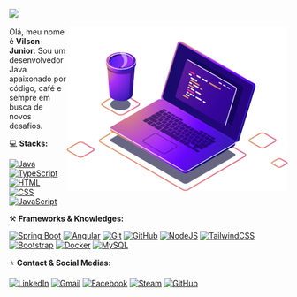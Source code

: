![](https://komarev.com/ghpvc/?username=villson-junior&color=006bed)

<img src="https://raw.githubusercontent.com/villson-junior/villson-junior/refs/heads/version-01/images/code-with-coffee.png" alt="code with coffee" min-width="400px" max-width="400px" width="400px" align="right">

<p align="left"> 
  Olá, meu nome é <b>Vilson Junior</b>. Sou um desenvolvedor Java apaixonado por código, café e sempre em busca de novos desafios. 
</p>

<p align="left">
  
 💻 **Stacks:**
</p>

<p align="left">

 [![Java](https://img.shields.io/badge/-Java-333333?style=flat&logo=Java&logoColor=007396)](#)
 [![TypeScript](https://img.shields.io/badge/TypeScript-3178C6?logo=typescript&logoColor=fff)](#)
 [![HTML](https://img.shields.io/badge/HTML-%23E34F26.svg?logo=html5&logoColor=white)](#)
 [![CSS](https://img.shields.io/badge/CSS-1572B6?logo=css3&logoColor=fff)](#)
 [![JavaScript](https://img.shields.io/badge/JavaScript-F7DF1E?logo=javascript&logoColor=000)](#)
</p>

<p align="left">
  
  ⚒️ **Frameworks & Knowledges:**
</p>

<p align="left">
  
  [![Spring Boot](https://img.shields.io/badge/Spring%20Boot-6DB33F?logo=springboot&logoColor=fff)](#)
  [![Angular](https://img.shields.io/badge/Angular-%23DD0031.svg?logo=angular&logoColor=white)](#)
  [![Git](https://img.shields.io/badge/Git-F05032?logo=git&logoColor=fff)](#)
  [![GitHub](https://img.shields.io/badge/GitHub-%23121011.svg?logo=github&logoColor=white)](#)
  [![NodeJS](https://img.shields.io/badge/Node.js-6DA55F?logo=node.js&logoColor=white)](#)
  [![TailwindCSS](https://img.shields.io/badge/Tailwind%20CSS-%2338B2AC.svg?logo=tailwind-css&logoColor=white)](#)
  [![Bootstrap](https://img.shields.io/badge/Bootstrap-7952B3?logo=bootstrap&logoColor=fff)](#)
  [![Docker](https://img.shields.io/badge/Docker-2496ED?logo=docker&logoColor=fff)](#)
  [![MySQL](https://img.shields.io/badge/MySQL-4479A1?logo=mysql&logoColor=fff)](#)
</p>

<p align="left">
  
  ⭐ **Contact & Social Medias:**
</p>

<p align="left">

  [![LinkedIn](https://custom-icon-badges.demolab.com/badge/LinkedIn-0A66C2?logo=linkedin-white&logoColor=fff)](https://www.linkedin.com/in/villsonjunior)
  [![Gmail](https://img.shields.io/badge/Gmail-D14836?logo=gmail&logoColor=white)](mailto:villsonjr@gmail.com)
  [![Facebook](https://img.shields.io/badge/Facebook-%231877F2.svg?logo=Facebook&logoColor=white)](https://www.facebook.com/villsonjr)
  [![Steam](https://img.shields.io/badge/Steam-%23000000.svg?logo=steam&logoColor=white)](https://steamcommunity.com/id/mr_ulrick)
  [![GitHub](https://img.shields.io/github/followers/villson-junior?label=follow&style=social)](https://github.com/villson-junior)
</p>
